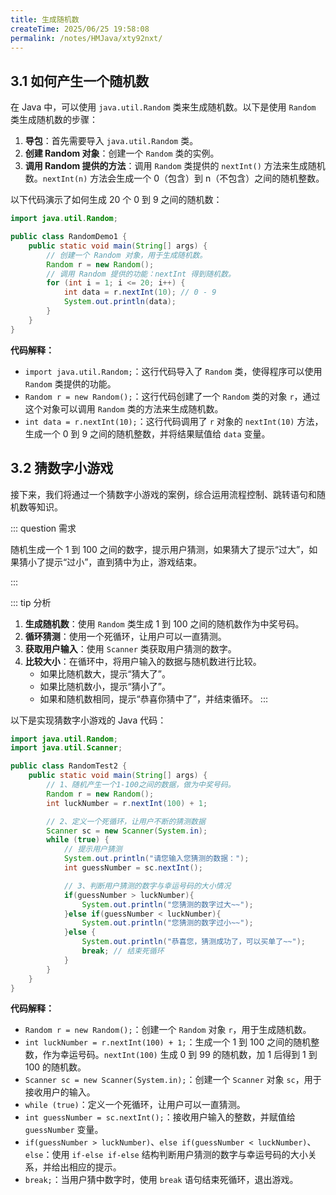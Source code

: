 ```yaml
---
title: 生成随机数
createTime: 2025/06/25 19:58:08
permalink: /notes/HMJava/xty92nxt/
---
```

## 3.1 如何产生一个随机数

在 Java 中，可以使用 `java.util.Random` 类来生成随机数。以下是使用 `Random` 类生成随机数的步骤：

1.  **导包**：首先需要导入 `java.util.Random` 类。
2.  **创建 Random 对象**：创建一个 `Random` 类的实例。
3.  **调用 Random 提供的方法**：调用 `Random` 类提供的 `nextInt()` 方法来生成随机数。`nextInt(n)` 方法会生成一个 0（包含）到 n（不包含）之间的随机整数。

以下代码演示了如何生成 20 个 0 到 9 之间的随机数：

```java
import java.util.Random;

public class RandomDemo1 {
    public static void main(String[] args) {
        // 创建一个 Random 对象，用于生成随机数。
        Random r = new Random();
        // 调用 Random 提供的功能：nextInt 得到随机数。
        for (int i = 1; i <= 20; i++) {
            int data = r.nextInt(10); // 0 - 9
            System.out.println(data);
        }
    }
}
```

**代码解释：**

*   `import java.util.Random;`：这行代码导入了 `Random` 类，使得程序可以使用 `Random` 类提供的功能。
*   `Random r = new Random();`：这行代码创建了一个 `Random` 类的对象 `r`，通过这个对象可以调用 `Random` 类的方法来生成随机数。
*   `int data = r.nextInt(10);`：这行代码调用了 `r` 对象的 `nextInt(10)` 方法，生成一个 0 到 9 之间的随机整数，并将结果赋值给 `data` 变量。

## 3.2 猜数字小游戏

接下来，我们将通过一个猜数字小游戏的案例，综合运用流程控制、跳转语句和随机数等知识。

::: question 需求

随机生成一个 1 到 100 之间的数字，提示用户猜测，如果猜大了提示“过大”，如果猜小了提示“过小”，直到猜中为止，游戏结束。

:::

::: tip 分析

1.  **生成随机数**：使用 `Random` 类生成 1 到 100 之间的随机数作为中奖号码。
2.  **循环猜测**：使用一个死循环，让用户可以一直猜测。
3.  **获取用户输入**：使用 `Scanner` 类获取用户猜测的数字。
4.  **比较大小**：在循环中，将用户输入的数据与随机数进行比较。
    * 如果比随机数大，提示“猜大了”。
    * 如果比随机数小，提示“猜小了”。
    * 如果和随机数相同，提示“恭喜你猜中了”，并结束循环。
:::

以下是实现猜数字小游戏的 Java 代码：

```java
import java.util.Random;
import java.util.Scanner;

public class RandomTest2 {
    public static void main(String[] args) {
        // 1、随机产生一个1-100之间的数据，做为中奖号码。
        Random r = new Random();
        int luckNumber = r.nextInt(100) + 1;

        // 2、定义一个死循环，让用户不断的猜测数据
        Scanner sc = new Scanner(System.in);
        while (true) {
            // 提示用户猜测
            System.out.println("请您输入您猜测的数据：");
            int guessNumber = sc.nextInt();

            // 3、判断用户猜测的数字与幸运号码的大小情况
            if(guessNumber > luckNumber){
                System.out.println("您猜测的数字过大~~");
            }else if(guessNumber < luckNumber){
                System.out.println("您猜测的数字过小~~");
            }else {
                System.out.println("恭喜您，猜测成功了，可以买单了~~");
                break; // 结束死循环
            }
        }
    }
}
```

**代码解释：**

*   `Random r = new Random();`：创建一个 `Random` 对象 `r`，用于生成随机数。
*   `int luckNumber = r.nextInt(100) + 1;`：生成一个 1 到 100 之间的随机整数，作为幸运号码。`nextInt(100)` 生成 0 到 99 的随机数，加 1 后得到 1 到 100 的随机数。
*   `Scanner sc = new Scanner(System.in);`：创建一个 `Scanner` 对象 `sc`，用于接收用户的输入。
*   `while (true)`：定义一个死循环，让用户可以一直猜测。
*   `int guessNumber = sc.nextInt();`：接收用户输入的整数，并赋值给 `guessNumber` 变量。
*   `if(guessNumber > luckNumber)`、`else if(guessNumber < luckNumber)`、`else`：使用 `if-else if-else` 结构判断用户猜测的数字与幸运号码的大小关系，并给出相应的提示。
*   `break;`：当用户猜中数字时，使用 `break` 语句结束死循环，退出游戏。


